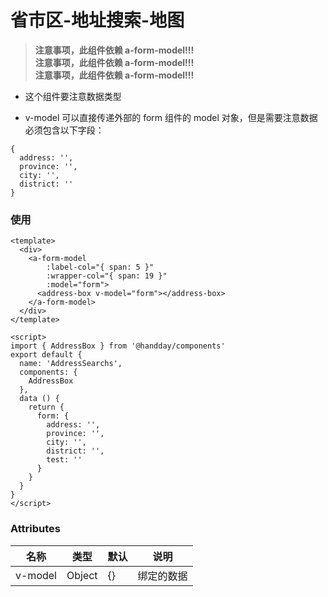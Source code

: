 # 省市区-地址搜索-地图

> **注意事项，此组件依赖 a-form-model!!!**  
> **注意事项，此组件依赖 a-form-model!!!**  
> **注意事项，此组件依赖 a-form-model!!!**  

* 这个组件要注意数据类型

* v-model 可以直接传递外部的 form 组件的 model 对象，但是需要注意数据必须包含以下字段：
```vue
{
  address: '',
  province: '',
  city: '',
  district: ''
}
```

### 使用
```vue
<template>
  <div>
    <a-form-model
        :label-col="{ span: 5 }"
        :wrapper-col="{ span: 19 }"
        :model="form">
      <address-box v-model="form"></address-box>
    </a-form-model>
  </div>
</template>

<script>
import { AddressBox } from '@handday/components'
export default {
  name: 'AddressSearchs',
  components: {
    AddressBox
  },
  data () {
    return {
      form: {
        address: '',
        province: '',
        city: '',
        district: '',
        test: ''
      }
    }
  }
}
</script>
```

### Attributes
| 名称 | 类型 | 默认 | 说明 |
| --- | --- | --- | --- |
| v-model | Object | {} | 绑定的数据 |


